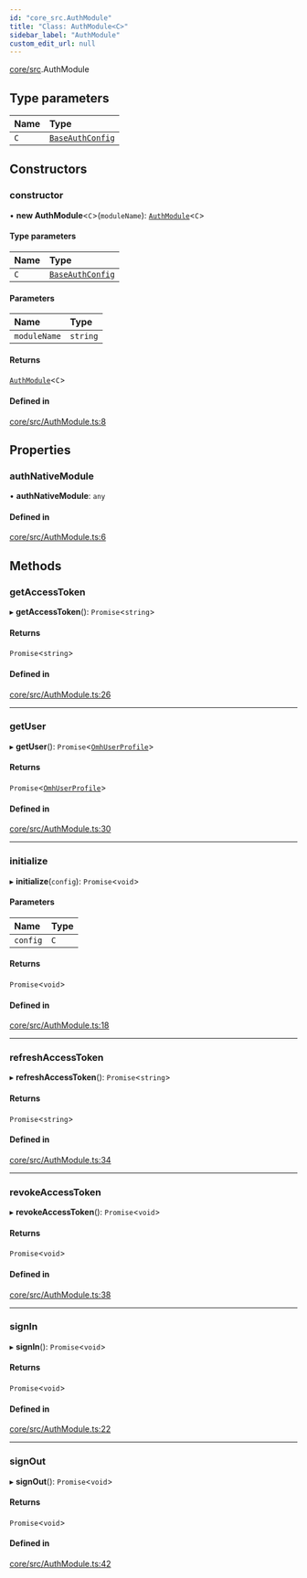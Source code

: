 ```yaml
---
id: "core_src.AuthModule"
title: "Class: AuthModule<C>"
sidebar_label: "AuthModule"
custom_edit_url: null
---
```


[core/src](../modules/core_src.md).AuthModule

## Type parameters

| Name | Type |
| :------ | :------ |
| `C` | [`BaseAuthConfig`](../modules/core_src.md#baseauthconfig) |

## Constructors

### constructor

• **new AuthModule**\<`C`\>(`moduleName`): [`AuthModule`](core_src.AuthModule.md)\<`C`\>

#### Type parameters

| Name | Type |
| :------ | :------ |
| `C` | [`BaseAuthConfig`](../modules/core_src.md#baseauthconfig) |

#### Parameters

| Name | Type |
| :------ | :------ |
| `moduleName` | `string` |

#### Returns

[`AuthModule`](core_src.AuthModule.md)\<`C`\>

#### Defined in

[core/src/AuthModule.ts:8](https://github.com/openmobilehub/rn-omh-auth/blob/b43af64eae277675f57051591f993f84fd70cd48/packages/core/src/AuthModule.ts#L8)

## Properties

### authNativeModule

• **authNativeModule**: `any`

#### Defined in

[core/src/AuthModule.ts:6](https://github.com/openmobilehub/rn-omh-auth/blob/b43af64eae277675f57051591f993f84fd70cd48/packages/core/src/AuthModule.ts#L6)

## Methods

### getAccessToken

▸ **getAccessToken**(): `Promise`\<`string`\>

#### Returns

`Promise`\<`string`\>

#### Defined in

[core/src/AuthModule.ts:26](https://github.com/openmobilehub/rn-omh-auth/blob/b43af64eae277675f57051591f993f84fd70cd48/packages/core/src/AuthModule.ts#L26)

___

### getUser

▸ **getUser**(): `Promise`\<[`OmhUserProfile`](../modules/core_src.md#omhuserprofile)\>

#### Returns

`Promise`\<[`OmhUserProfile`](../modules/core_src.md#omhuserprofile)\>

#### Defined in

[core/src/AuthModule.ts:30](https://github.com/openmobilehub/rn-omh-auth/blob/b43af64eae277675f57051591f993f84fd70cd48/packages/core/src/AuthModule.ts#L30)

___

### initialize

▸ **initialize**(`config`): `Promise`\<`void`\>

#### Parameters

| Name | Type |
| :------ | :------ |
| `config` | `C` |

#### Returns

`Promise`\<`void`\>

#### Defined in

[core/src/AuthModule.ts:18](https://github.com/openmobilehub/rn-omh-auth/blob/b43af64eae277675f57051591f993f84fd70cd48/packages/core/src/AuthModule.ts#L18)

___

### refreshAccessToken

▸ **refreshAccessToken**(): `Promise`\<`string`\>

#### Returns

`Promise`\<`string`\>

#### Defined in

[core/src/AuthModule.ts:34](https://github.com/openmobilehub/rn-omh-auth/blob/b43af64eae277675f57051591f993f84fd70cd48/packages/core/src/AuthModule.ts#L34)

___

### revokeAccessToken

▸ **revokeAccessToken**(): `Promise`\<`void`\>

#### Returns

`Promise`\<`void`\>

#### Defined in

[core/src/AuthModule.ts:38](https://github.com/openmobilehub/rn-omh-auth/blob/b43af64eae277675f57051591f993f84fd70cd48/packages/core/src/AuthModule.ts#L38)

___

### signIn

▸ **signIn**(): `Promise`\<`void`\>

#### Returns

`Promise`\<`void`\>

#### Defined in

[core/src/AuthModule.ts:22](https://github.com/openmobilehub/rn-omh-auth/blob/b43af64eae277675f57051591f993f84fd70cd48/packages/core/src/AuthModule.ts#L22)

___

### signOut

▸ **signOut**(): `Promise`\<`void`\>

#### Returns

`Promise`\<`void`\>

#### Defined in

[core/src/AuthModule.ts:42](https://github.com/openmobilehub/rn-omh-auth/blob/b43af64eae277675f57051591f993f84fd70cd48/packages/core/src/AuthModule.ts#L42)
